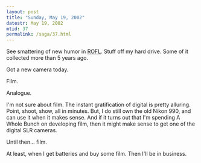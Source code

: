 ```yaml
---
layout: post
title: "Sunday, May 19, 2002"
datestr: May 19, 2002
mtid: 37
permalink: /saga/37.html
---
```


See smattering of new humor in <a href="/rofl/index.html">ROFL</a>. Stuff
off my hard drive. Some of it collected more than 5 years ago.

Got a new camera today.

Film.

Analogue.

I'm not sure about film. The instant gratification of digital is pretty alluring.
Point, shoot, show, all in minutes. But, I do still own the old Nikon 990, and
can use it when it makes sense. And if it turns out that I'm spending A Whole
Bunch on developing film, then it might make sense to get one of the digital
SLR cameras.

Until then... film.

At least, when I get batteries and buy some film. Then I'll be in business.
